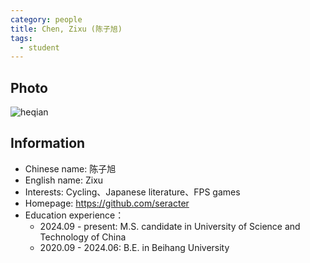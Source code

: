 ```yaml
---
category: people
title: Chen, Zixu (陈子旭)
tags:
  - student
---
```


## Photo

![heqian](https://github.com/ustc-ivclab/ustc-ivclab.github.io/assets/116997215/3694b868-a9e3-414e-a893-40db390f8c4c)

## Information

- Chinese name: 陈子旭
- English name: Zixu
- Interests: Cycling、Japanese literature、FPS games
- Homepage: https://github.com/seracter
- Education experience：
    - 2024.09 - present: M.S. candidate in University of Science and Technology of China
    - 2020.09 - 2024.06: B.E. in Beihang University

